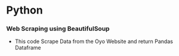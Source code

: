 # Python
### Web Scraping using BeautifulSoup
* This code Scrape Data from the Oyo Website and return Pandas Dataframe
